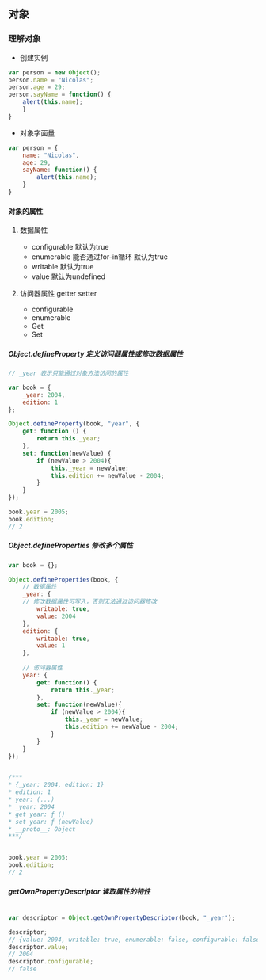 

## 对象

### 理解对象

- 创建实例

```js
var person = new Object();
person.name = "Nicolas";
person.age = 29;
person.sayName = function() {
    alert(this.name);
    }
}
```

- 对象字面量

```js
var person = {
    name: "Nicolas",
    age: 29,
    sayName: function() {
        alert(this.name);
    }
}
```
#### 对象的属性

1. 数据属性
    - configurable 默认为true
    - enumerable 能否通过for-in循环 默认为true
    - writable 默认为true
    - value 默认为undefined



2. 访问器属性 getter setter
    - configurable
    - enumerable
    - Get
    - Set

##### Object.defineProperty 定义访问器属性或修改数据属性

```js
// _year 表示只能通过对象方法访问的属性

var book = {
    _year: 2004,
    edition: 1
};

Object.defineProperty(book, "year", {
    get: function () {
        return this._year;
    },
    set: function(newValue) {
        if (newValue > 2004){
            this._year = newValue;
            this.edition += newValue - 2004;
        }
    }
});

book.year = 2005;
book.edition;
// 2
```


##### Object.defineProperties 修改多个属性

```js
var book = {};

Object.defineProperties(book, {
    // 数据属性
    _year: {
    // 修改数据属性可写入，否则无法通过访问器修改
        writable: true,
        value: 2004
    },
    edition: {
        writable: true,
        value: 1
    },
    
    // 访问器属性
    year: {
        get: function() {
            return this._year;
        },
        set: function(newValue){
            if (newValue > 2004){
                this._year = newValue;
                this.edition += newValue - 2004;
            }
        }
    }
});


/***
* {_year: 2004, edition: 1}
* edition: 1
* year: (...)
* _year: 2004
* get year: ƒ ()
* set year: ƒ (newValue)
* __proto__: Object
***/


book.year = 2005;
book.edition;
// 2
```

##### getOwnPropertyDescriptor 读取属性的特性

```js

var descriptor = Object.getOwnPropertyDescriptor(book, "_year");

descriptor;
// {value: 2004, writable: true, enumerable: false, configurable: false}
descriptor.value;
// 2004
descriptor.configurable;
// false
```

